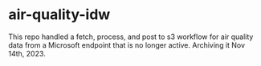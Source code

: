 # air-quality-idw

This repo handled a fetch, process, and post to s3 workflow for air quality data from a Microsoft endpoint that is no longer active. Archiving it Nov 14th, 2023.
